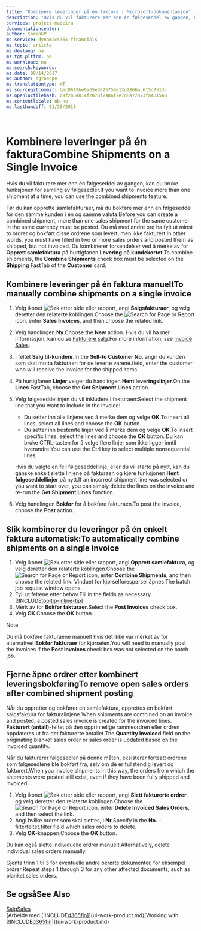```yaml
---
title: "Kombinere leveringer på én faktura | Microsoft-dokumentasjon"
description: "Hvis du vil fakturere mer enn én følgeseddel av gangen, kan du bruke funksjonen for samling av følgesedler."
services: project-madeira
documentationcenter: 
author: SorenGP
ms.service: dynamics365-financials
ms.topic: article
ms.devlang: na
ms.tgt_pltfrm: na
ms.workload: na
ms.search.keywords: 
ms.date: 08/14/2017
ms.author: sgroespe
ms.translationtype: HT
ms.sourcegitcommit: bec0619be0a65e3625759e13d2866ac615d7513c
ms.openlocfilehash: c9f2464014f2078f2a86f2e7d8a72873fa4015a8
ms.contentlocale: nb-no
ms.lasthandoff: 01/30/2018

---
```

# <a name="combine-shipments-on-a-single-invoice"></a><span data-ttu-id="75adf-103">Kombinere leveringer på én faktura</span><span class="sxs-lookup"><span data-stu-id="75adf-103">Combine Shipments on a Single Invoice</span></span>
<span data-ttu-id="75adf-104">Hvis du vil fakturere mer enn én følgeseddel av gangen, kan du bruke funksjonen for samling av følgesedler.</span><span class="sxs-lookup"><span data-stu-id="75adf-104">If you want to invoice more than one shipment at a time, you can use the combined shipments feature.</span></span>  

 <span data-ttu-id="75adf-105">Før du kan opprette samlefakturaer, må du bokføre mer enn én følgeseddel for den samme kunden i én og samme valuta.</span><span class="sxs-lookup"><span data-stu-id="75adf-105">Before you can create a combined shipment, more than one sales shipment for the same customer in the same currency must be posted.</span></span> <span data-ttu-id="75adf-106">Du må med andre ord ha fylt ut minst to ordrer og bokført disse ordrene som levert, men ikke fakturert.</span><span class="sxs-lookup"><span data-stu-id="75adf-106">In other words, you must have filled in two or more sales orders and posted them as shipped, but not invoiced.</span></span> <span data-ttu-id="75adf-107">Du kombinerer forsendelser ved å merke av for **Opprett samlefaktura** på hurtigfanen **Levering** på **kundekortet**.</span><span class="sxs-lookup"><span data-stu-id="75adf-107">To combine shipments, the **Combine Shipments** check box must be selected on the **Shipping** FastTab of the **Customer** card.</span></span>  

## <a name="to-manually-combine-shipments-on-a-single-invoice"></a><span data-ttu-id="75adf-108">Kombinere leveringer på én faktura manuelt</span><span class="sxs-lookup"><span data-stu-id="75adf-108">To manually combine shipments on a single invoice</span></span>  
1. <span data-ttu-id="75adf-109">Velg ikonet ![Søk etter side eller rapport](media/ui-search/search_small.png "Søk etter side eller rapport"), angi **Salgsfakturaer**, og velg deretter den relaterte koblingen.</span><span class="sxs-lookup"><span data-stu-id="75adf-109">Choose the ![Search for Page or Report](media/ui-search/search_small.png "Search for Page or Report icon") icon, enter **Sales Invoices**, and then choose the related link.</span></span>  
2. <span data-ttu-id="75adf-110">Velg handlingen **Ny**.</span><span class="sxs-lookup"><span data-stu-id="75adf-110">Choose the **New** action.</span></span> <span data-ttu-id="75adf-111">Hvis du vil ha mer informasjon, kan du se [Fakturere salg](sales-how-invoice-sales.md).</span><span class="sxs-lookup"><span data-stu-id="75adf-111">For more information, see [Invoice Sales](sales-how-invoice-sales.md).</span></span>
3. <span data-ttu-id="75adf-112">I feltet **Salg til-kundenr.**</span><span class="sxs-lookup"><span data-stu-id="75adf-112">In the **Sell-to Customer No.**</span></span> <span data-ttu-id="75adf-113">angir du kunden som skal motta fakturaen for de leverte varene.</span><span class="sxs-lookup"><span data-stu-id="75adf-113">field, enter the customer who will receive the invoice for the shipped items.</span></span>  
4. <span data-ttu-id="75adf-114">På hurtigfanen **Linjer** velger du handlingen **Hent leveringslinjer**.</span><span class="sxs-lookup"><span data-stu-id="75adf-114">On the **Lines** FastTab, choose the **Get Shipment Lines** action.</span></span>  
5. <span data-ttu-id="75adf-115">Velg følgeseddellinjen du vil inkludere i fakturaen:</span><span class="sxs-lookup"><span data-stu-id="75adf-115">Select the shipment line that you want to include in the invoice:</span></span>  

    - <span data-ttu-id="75adf-116">Du setter inn alle linjene ved å merke dem og velge **OK**.</span><span class="sxs-lookup"><span data-stu-id="75adf-116">To insert all lines, select all lines and choose the **OK** button.</span></span>  
    - <span data-ttu-id="75adf-117">Du setter inn bestemte linjer ved å merke dem og velge **OK**.</span><span class="sxs-lookup"><span data-stu-id="75adf-117">To insert specific lines, select the lines and choose the **OK** button.</span></span> <span data-ttu-id="75adf-118">Du kan bruke CTRL-tasten for å velge flere linjer som ikke ligger inntil hverandre.</span><span class="sxs-lookup"><span data-stu-id="75adf-118">You can use the Ctrl key to select multiple nonsequential lines.</span></span>  

    <span data-ttu-id="75adf-119">Hvis du valgte en feil følgeseddellinje, eller du vil starte på nytt, kan du ganske enkelt slette linjene på fakturaen og kjøre funksjonen **Hent følgeseddellinjer** på nytt.</span><span class="sxs-lookup"><span data-stu-id="75adf-119">If an incorrect shipment line was selected or you want to start over, you can simply delete the lines on the invoice and re-run the **Get Shipment Lines** function.</span></span>  
7. <span data-ttu-id="75adf-120">Velg handlingen **Bokfør** for å bokføre fakturaen.</span><span class="sxs-lookup"><span data-stu-id="75adf-120">To post the invoice, choose the **Post** action.</span></span>  

## <a name="to-automatically-combine-shipments-on-a-single-invoice"></a><span data-ttu-id="75adf-121">Slik kombinerer du leveringer på én enkelt faktura automatisk:</span><span class="sxs-lookup"><span data-stu-id="75adf-121">To automatically combine shipments on a single invoice</span></span>  
1. <span data-ttu-id="75adf-122">Velg ikonet ![Søk etter side eller rapport](media/ui-search/search_small.png "Søk etter side eller rapport"), angi **Opprett samlefaktura**, og velg deretter den relaterte koblingen.</span><span class="sxs-lookup"><span data-stu-id="75adf-122">Choose the ![Search for Page or Report](media/ui-search/search_small.png "Search for Page or Report icon") icon, enter **Combine Shipments**, and then choose the related link.</span></span> <span data-ttu-id="75adf-123">Vinduet for kjørselforespørsel åpnes.</span><span class="sxs-lookup"><span data-stu-id="75adf-123">The batch job request window opens.</span></span>  
2. <span data-ttu-id="75adf-124">Fyll ut feltene etter behov.</span><span class="sxs-lookup"><span data-stu-id="75adf-124">Fill in the fields as necessary.</span></span> [!INCLUDE[tooltip-inline-tip](includes/tooltip-inline-tip_md.md)]
3. <span data-ttu-id="75adf-125">Merk av for **Bokfør fakturaer**.</span><span class="sxs-lookup"><span data-stu-id="75adf-125">Select the **Post Invoices** check box.</span></span>  
4.  <span data-ttu-id="75adf-126">Velg **OK**.</span><span class="sxs-lookup"><span data-stu-id="75adf-126">Choose the **OK** button.</span></span>  

> [!NOTE]  
>  <span data-ttu-id="75adf-127">Du må bokføre fakturaene manuelt hvis det ikke var merket av for alternativet **Bokfør fakturaer** for kjørselen.</span><span class="sxs-lookup"><span data-stu-id="75adf-127">You will need to manually post the invoices if the **Post Invoices** check box was not selected on the batch job.</span></span>  

## <a name="to-remove-open-sales-orders-after-combined-shipment-posting"></a><span data-ttu-id="75adf-128">Fjerne åpne ordrer etter kombinert leveringsbokføring</span><span class="sxs-lookup"><span data-stu-id="75adf-128">To remove open sales orders after combined shipment posting</span></span> 
<span data-ttu-id="75adf-129">Når du oppretter og bokfører en samlefaktura, opprettes en bokført salgsfaktura for fakturalinjene.</span><span class="sxs-lookup"><span data-stu-id="75adf-129">When shipments are combined on an invoice and posted, a posted sales invoice is created for the invoiced lines.</span></span> <span data-ttu-id="75adf-130">**Fakturert (antall)**-feltet på den opprinnelige rammeordren eller ordren oppdateres ut fra det fakturerte antallet.</span><span class="sxs-lookup"><span data-stu-id="75adf-130">The **Quantity Invoiced** field on the originating blanket sales order or sales order is updated based on the invoiced quantity.</span></span>  

<span data-ttu-id="75adf-131">Når du fakturerer følgesedler på denne måten, eksisterer fortsatt ordrene som følgesedlene ble bokført fra, selv om de er fullstendig levert og fakturert.</span><span class="sxs-lookup"><span data-stu-id="75adf-131">When you invoice shipments in this way, the orders from which the shipments were posted still exist, even if they have been fully shipped and invoiced.</span></span>   

1. <span data-ttu-id="75adf-132">Velg ikonet ![Søk etter side eller rapport](media/ui-search/search_small.png "Søk etter side eller rapport"), angi **Slett fakturerte ordrer**, og velg deretter den relaterte koblingen.</span><span class="sxs-lookup"><span data-stu-id="75adf-132">Choose the ![Search for Page or Report](media/ui-search/search_small.png "Search for Page or Report icon") icon, enter **Delete Invoiced Sales Orders**, and then select the link.</span></span>  
2. <span data-ttu-id="75adf-133">Angi hvilke ordrer som skal slettes, i **Nr.**</span><span class="sxs-lookup"><span data-stu-id="75adf-133">Specify in the **No.**</span></span> <span data-ttu-id="75adf-134">-filterfeltet.</span><span class="sxs-lookup"><span data-stu-id="75adf-134">filter field which sales orders to delete.</span></span>  
3. <span data-ttu-id="75adf-135">Velg **OK**-knappen.</span><span class="sxs-lookup"><span data-stu-id="75adf-135">Choose the **OK** button.</span></span>  

<span data-ttu-id="75adf-136">Du kan også slette individuelle ordrer manuelt.</span><span class="sxs-lookup"><span data-stu-id="75adf-136">Alternatively, delete individual sales orders manually.</span></span>  

<span data-ttu-id="75adf-137">Gjenta trinn 1 til 3 for eventuelle andre berørte dokumenter, for eksempel ordrer.</span><span class="sxs-lookup"><span data-stu-id="75adf-137">Repeat steps 1 through 3 for any other affected documents, such as blanket sales orders.</span></span>

## <a name="see-also"></a><span data-ttu-id="75adf-138">Se også</span><span class="sxs-lookup"><span data-stu-id="75adf-138">See Also</span></span>  
[<span data-ttu-id="75adf-139">Salg</span><span class="sxs-lookup"><span data-stu-id="75adf-139">Sales</span></span>](sales-manage-sales.md)  
<span data-ttu-id="75adf-140">[Arbeide med [!INCLUDE[d365fin](includes/d365fin_md.md)]](ui-work-product.md)</span><span class="sxs-lookup"><span data-stu-id="75adf-140">[Working with [!INCLUDE[d365fin](includes/d365fin_md.md)]](ui-work-product.md)</span></span>

